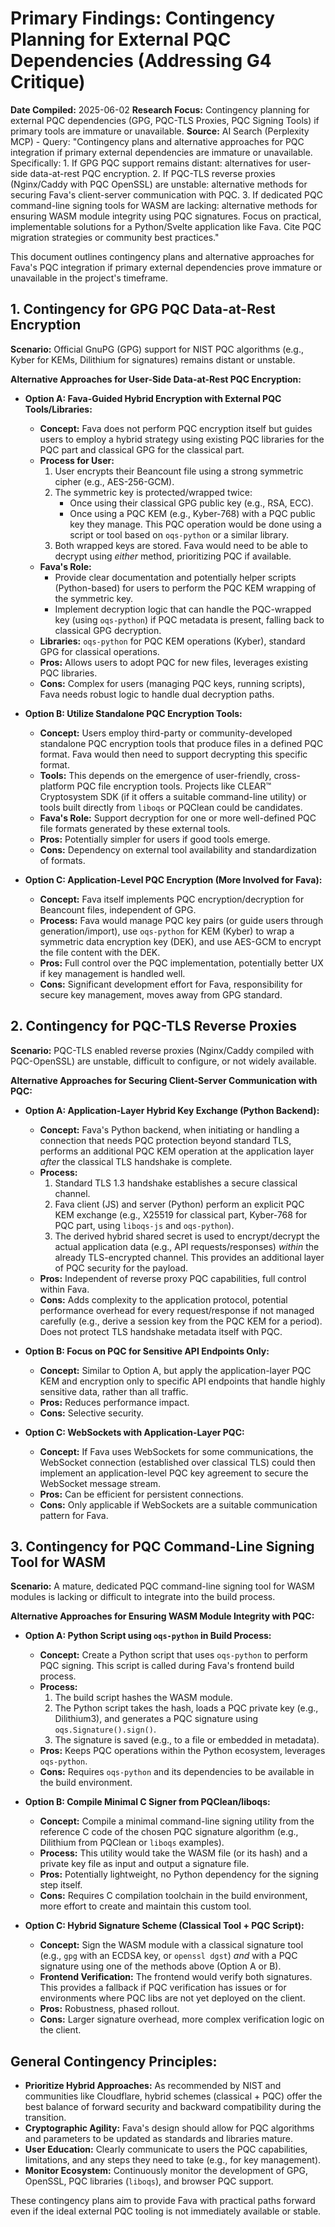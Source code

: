# Primary Findings: Contingency Planning for External PQC Dependencies (Addressing G4 Critique)

**Date Compiled:** 2025-06-02
**Research Focus:** Contingency planning for external PQC dependencies (GPG, PQC-TLS Proxies, PQC Signing Tools) if primary tools are immature or unavailable.
**Source:** AI Search (Perplexity MCP) - Query: "Contingency plans and alternative approaches for PQC integration if primary external dependencies are immature or unavailable. Specifically: 1. If GPG PQC support remains distant: alternatives for user-side data-at-rest PQC encryption. 2. If PQC-TLS reverse proxies (Nginx/Caddy with PQC OpenSSL) are unstable: alternative methods for securing Fava's client-server communication with PQC. 3. If dedicated PQC command-line signing tools for WASM are lacking: alternative methods for ensuring WASM module integrity using PQC signatures. Focus on practical, implementable solutions for a Python/Svelte application like Fava. Cite PQC migration strategies or community best practices."

This document outlines contingency plans and alternative approaches for Fava's PQC integration if primary external dependencies prove immature or unavailable in the project's timeframe.

## 1. Contingency for GPG PQC Data-at-Rest Encryption

**Scenario:** Official GnuPG (GPG) support for NIST PQC algorithms (e.g., Kyber for KEMs, Dilithium for signatures) remains distant or unstable.

**Alternative Approaches for User-Side Data-at-Rest PQC Encryption:**

*   **Option A: Fava-Guided Hybrid Encryption with External PQC Tools/Libraries:**
    *   **Concept:** Fava does not perform PQC encryption itself but guides users to employ a hybrid strategy using existing PQC libraries for the PQC part and classical GPG for the classical part.
    *   **Process for User:**
        1.  User encrypts their Beancount file using a strong symmetric cipher (e.g., AES-256-GCM).
        2.  The symmetric key is protected/wrapped twice:
            *   Once using their classical GPG public key (e.g., RSA, ECC).
            *   Once using a PQC KEM (e.g., Kyber-768) with a PQC public key they manage. This PQC operation would be done using a script or tool based on `oqs-python` or a similar library.
        3.  Both wrapped keys are stored. Fava would need to be able to decrypt using *either* method, prioritizing PQC if available.
    *   **Fava's Role:**
        *   Provide clear documentation and potentially helper scripts (Python-based) for users to perform the PQC KEM wrapping of the symmetric key.
        *   Implement decryption logic that can handle the PQC-wrapped key (using `oqs-python`) if PQC metadata is present, falling back to classical GPG decryption.
    *   **Libraries:** `oqs-python` for PQC KEM operations (Kyber), standard GPG for classical operations.
    *   **Pros:** Allows users to adopt PQC for new files, leverages existing PQC libraries.
    *   **Cons:** Complex for users (managing PQC keys, running scripts), Fava needs robust logic to handle dual decryption paths.

*   **Option B: Utilize Standalone PQC Encryption Tools:**
    *   **Concept:** Users employ third-party or community-developed standalone PQC encryption tools that produce files in a defined PQC format. Fava would then need to support decrypting this specific format.
    *   **Tools:** This depends on the emergence of user-friendly, cross-platform PQC file encryption tools. Projects like CLEAR™ Cryptosystem SDK (if it offers a suitable command-line utility) or tools built directly from `liboqs` or PQClean could be candidates.
    *   **Fava's Role:** Support decryption for one or more well-defined PQC file formats generated by these external tools.
    *   **Pros:** Potentially simpler for users if good tools emerge.
    *   **Cons:** Dependency on external tool availability and standardization of formats.

*   **Option C: Application-Level PQC Encryption (More Involved for Fava):**
    *   **Concept:** Fava itself implements PQC encryption/decryption for Beancount files, independent of GPG.
    *   **Process:** Fava would manage PQC key pairs (or guide users through generation/import), use `oqs-python` for KEM (Kyber) to wrap a symmetric data encryption key (DEK), and use AES-GCM to encrypt the file content with the DEK.
    *   **Pros:** Full control over the PQC implementation, potentially better UX if key management is handled well.
    *   **Cons:** Significant development effort for Fava, responsibility for secure key management, moves away from GPG standard.

## 2. Contingency for PQC-TLS Reverse Proxies

**Scenario:** PQC-TLS enabled reverse proxies (Nginx/Caddy compiled with PQC-OpenSSL) are unstable, difficult to configure, or not widely available.

**Alternative Approaches for Securing Client-Server Communication with PQC:**

*   **Option A: Application-Layer Hybrid Key Exchange (Python Backend):**
    *   **Concept:** Fava's Python backend, when initiating or handling a connection that needs PQC protection beyond standard TLS, performs an additional PQC KEM operation at the application layer *after* the classical TLS handshake is complete.
    *   **Process:**
        1.  Standard TLS 1.3 handshake establishes a secure classical channel.
        2.  Fava client (JS) and server (Python) perform an explicit PQC KEM exchange (e.g., X25519 for classical part, Kyber-768 for PQC part, using `liboqs-js` and `oqs-python`).
        3.  The derived hybrid shared secret is used to encrypt/decrypt the actual application data (e.g., API requests/responses) *within* the already TLS-encrypted channel. This provides an additional layer of PQC security for the payload.
    *   **Pros:** Independent of reverse proxy PQC capabilities, full control within Fava.
    *   **Cons:** Adds complexity to the application protocol, potential performance overhead for every request/response if not managed carefully (e.g., derive a session key from the PQC KEM for a period). Does not protect TLS handshake metadata itself with PQC.

*   **Option B: Focus on PQC for Sensitive API Endpoints Only:**
    *   **Concept:** Similar to Option A, but apply the application-layer PQC KEM and encryption only to specific API endpoints that handle highly sensitive data, rather than all traffic.
    *   **Pros:** Reduces performance impact.
    *   **Cons:** Selective security.

*   **Option C: WebSockets with Application-Layer PQC:**
    *   **Concept:** If Fava uses WebSockets for some communications, the WebSocket connection (established over classical TLS) could then implement an application-level PQC key agreement to secure the WebSocket message stream.
    *   **Pros:** Can be efficient for persistent connections.
    *   **Cons:** Only applicable if WebSockets are a suitable communication pattern for Fava.

## 3. Contingency for PQC Command-Line Signing Tool for WASM

**Scenario:** A mature, dedicated PQC command-line signing tool for WASM modules is lacking or difficult to integrate into the build process.

**Alternative Approaches for Ensuring WASM Module Integrity with PQC:**

*   **Option A: Python Script using `oqs-python` in Build Process:**
    *   **Concept:** Create a Python script that uses `oqs-python` to perform PQC signing. This script is called during Fava's frontend build process.
    *   **Process:**
        1.  The build script hashes the WASM module.
        2.  The Python script takes the hash, loads a PQC private key (e.g., Dilithium3), and generates a PQC signature using `oqs.Signature().sign()`.
        3.  The signature is saved (e.g., to a file or embedded in metadata).
    *   **Pros:** Keeps PQC operations within the Python ecosystem, leverages `oqs-python`.
    *   **Cons:** Requires `oqs-python` and its dependencies to be available in the build environment.

*   **Option B: Compile Minimal C Signer from PQClean/liboqs:**
    *   **Concept:** Compile a minimal command-line signing utility from the reference C code of the chosen PQC signature algorithm (e.g., Dilithium from PQClean or `liboqs` examples).
    *   **Process:** This utility would take the WASM file (or its hash) and a private key file as input and output a signature file.
    *   **Pros:** Potentially lightweight, no Python dependency for the signing step itself.
    *   **Cons:** Requires C compilation toolchain in the build environment, more effort to create and maintain this custom tool.

*   **Option C: Hybrid Signature Scheme (Classical Tool + PQC Script):**
    *   **Concept:** Sign the WASM module with a classical signature tool (e.g., `gpg` with an ECDSA key, or `openssl dgst`) *and* with a PQC signature using one of the methods above (Option A or B).
    *   **Frontend Verification:** The frontend would verify both signatures. This provides a fallback if PQC verification has issues or for environments where PQC libs are not yet deployed on the client.
    *   **Pros:** Robustness, phased rollout.
    *   **Cons:** Larger signature overhead, more complex verification logic on the client.

## General Contingency Principles:

*   **Prioritize Hybrid Approaches:** As recommended by NIST and communities like Cloudflare, hybrid schemes (classical + PQC) offer the best balance of forward security and backward compatibility during the transition.
*   **Cryptographic Agility:** Fava's design should allow for PQC algorithms and parameters to be updated as standards and libraries mature.
*   **User Education:** Clearly communicate to users the PQC capabilities, limitations, and any steps they need to take (e.g., for key management).
*   **Monitor Ecosystem:** Continuously monitor the development of GPG, OpenSSL, PQC libraries (`liboqs`), and browser PQC support.

These contingency plans aim to provide Fava with practical paths forward even if the ideal external PQC tooling is not immediately available or stable.